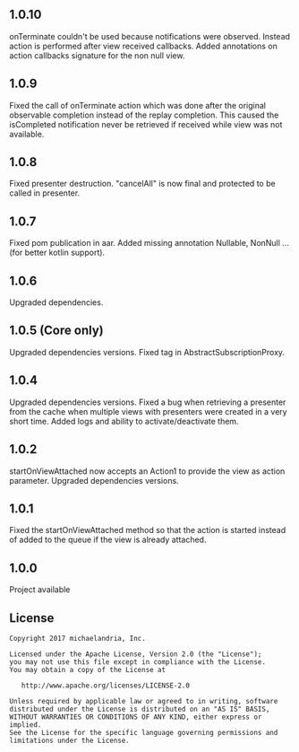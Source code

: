 ## 1.0.10
onTerminate couldn't be used because notifications were observed. Instead action is performed after view received callbacks.
Added annotations on action callbacks signature for the non null view.

## 1.0.9
Fixed the call of onTerminate action which was done after the original observable completion instead of the replay completion.
This caused the isCompleted notification never be retrieved if received while view was not available.

## 1.0.8
Fixed presenter destruction.
"cancelAll" is now final and protected to be called in presenter.

## 1.0.7 

Fixed pom publication in aar.
Added missing annotation Nullable, NonNull ... (for better kotlin support).

## 1.0.6 

Upgraded dependencies.

## 1.0.5 (Core only)

Upgraded dependencies versions.
Fixed tag in AbstractSubscriptionProxy.

## 1.0.4

Upgraded dependencies versions.
Fixed a bug when retrieving a presenter from the cache when multiple views with presenters were created in a very short time.
Added logs and ability to activate/deactivate them.

## 1.0.2

startOnViewAttached now accepts an Action1 to provide the view as action parameter.
Upgraded dependencies versions.

## 1.0.1

Fixed the startOnViewAttached method so that the action is started instead of added to the queue if the view is already attached.

## 1.0.0

Project available

License
--------

    Copyright 2017 michaelandria, Inc.

    Licensed under the Apache License, Version 2.0 (the "License");
    you may not use this file except in compliance with the License.
    You may obtain a copy of the License at

       http://www.apache.org/licenses/LICENSE-2.0

    Unless required by applicable law or agreed to in writing, software
    distributed under the License is distributed on an "AS IS" BASIS,
    WITHOUT WARRANTIES OR CONDITIONS OF ANY KIND, either express or implied.
    See the License for the specific language governing permissions and
    limitations under the License.
